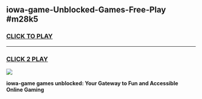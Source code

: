 
## iowa-game-Unblocked-Games-Free-Play #m28k5
<h3>
<a href="https://us.freeplayer.one?title=iowa-game&ref=9M">CLICK TO PLAY</a></h3>
<hr>

<h3>
<a href="https://us.freeplayer.one?title=iowa-game&ref=9M">CLICK 2 PLAY</a>
  
</h3>

<a href="https://us.freeplayer.one?title=iowa-game&ref=9M"><img src="https://clearcache.store/games.png"></a>


**iowa-game games unblocked: Your Gateway to Fun and Accessible Online Gaming**
